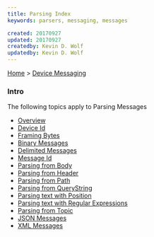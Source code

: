 ```yaml
---
title: Parsing Index
keywords: parsers, messaging, messages

created: 20170927
updated: 20170927
createdby: Kevin D. Wolf
updatedby: Kevin D. Wolf
---
```

[Home](Index.md) > [Device Messaging](../Index.md)

### Intro

The following topics apply to Parsing Messages

* [Overview](./Overview.md)
* [Device Id](./DeviceIdParsing.md)
* [Framing Bytes](./FramingBytes.md)
* [Binary Messages](./ParsingBinaryMessages.md)
* [Delimited Messages](./ParsingDelimitedMessage.md)
* [Message Id](./MessageIdParsing.md)
* [Parsing from Body](./ParsingFromBody.md)
* [Parsing from Header](./ParsingFromHeader.md)
* [Parsing from Path](./ParsingFromPath.md)
* [Parsing from QueryString](./ParsingFromQueryString.md)
* [Parsing text with Position](./ParsingStringMessage.md)
* [Parsing text with Regular Expressions](./ParsingWithRegEx.md)
* [Parsing from Topic](./ParsingFromTopic.md)
* [JSON Messages](./ParsingJsonMessage.md)
* [XML Messages](./ParsingXmlMessage.md)
